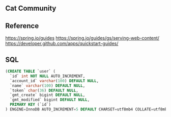 ## Cat Community

## Reference
https://spring.io/guides
https://spring.io/guides/gs/serving-web-content/
https://developer.github.com/apps/quickstart-guides/

## SQL
```sql
(CREATE TABLE `user` (
  `id` int NOT NULL AUTO_INCREMENT,
  `account_id` varchar(100) DEFAULT NULL,
  `name` varchar(100) DEFAULT NULL,
  `token` char(36) DEFAULT NULL,
  `gmt_create` bigint DEFAULT NULL,
  `gmt_modified` bigint DEFAULT NULL,
  PRIMARY KEY (`id`)
) ENGINE=InnoDB AUTO_INCREMENT=5 DEFAULT CHARSET=utf8mb4 COLLATE=utf8mb4_0900_ai_ci
```

